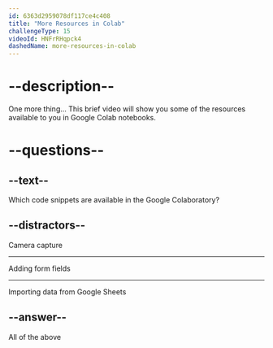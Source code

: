 ```yaml
---
id: 6363d2959078df117ce4c408
title: "More Resources in Colab"
challengeType: 15
videoId: HNFrRHqpck4
dashedName: more-resources-in-colab
---
```


# --description--

One more thing... This brief video will show you some of the resources available to you in Google Colab notebooks.

# --questions--

## --text--

Which code snippets are available in the Google Colaboratory?

## --distractors--

Camera capture

---

Adding form fields

---

Importing data from Google Sheets

## --answer--

All of the above

